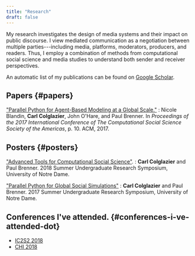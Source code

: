```yaml
---
title: "Research"
draft: false
---
```


My research investigates the design of media systems and their impact on public discourse. I view mediated communication as a negotiation between multiple parties---including media, platforms, moderators, producers, and readers. Thus, I employ a combination of methods from computational social science and media studies to understand both sender and receiver perspectives.

An automatic list of my publications can be found on [Google Scholar](https://scholar.google.com/citations?hl=en&user=18JgozoAAAAJ&view%5Fop=list%5Fworks&sortby=pubdate).


## Papers {#papers}

["Parallel Python for Agent-Based Modeling at a Global Scale."](https://dl.acm.org/citation.cfm?id=3145588)
: Nicole Blandin, **Carl Colglazier**, John O'Hare, and Paul Brenner. In _Proceedings of the 2017 International Conference of The Computational Social Science Society of the Americas_, p. 10. ACM, 2017.


## Posters {#posters}

["Advanced Tools for Computational Social Science"](https://crc.nd.edu/images/docs/reu/2018/posters/Poster---Carl-Colglazier.png).
: **Carl Colglazier** and Paul Brenner. 2018 Summer Undergraduate Research Symposium, University of Notre Dame.


["Parallel Python for Global Social Simulations"](https://crc.nd.edu/images/docs/reu/2017/posters/Final-Final-Poster---Carl-Colglazier.png)
: **Carl Colglazier** and Paul Brenner. 2017 Summer Undergraduate Research Symposium, University of Notre Dame.


## Conferences I've attended. {#conferences-i-ve-attended-dot}

-   [IC2S2 2018](https://www.kellogg.northwestern.edu/news-events/conference/ic2s2/2018.aspx)
-   [CHI 2018](https://chi2018.acm.org/)
